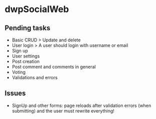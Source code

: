 # dwpSocialWeb

## Pending tasks

- Basic CRUD > Update and delete
- User login > A user should login with username or email
- Sign up
- User settings
- Post creation
- Post comment and comments in general
- Voting
- Validations and errors

## Issues

- SignUp and other forms: page reloads after validation errors (when submitting) and the user must rewrite everything!
